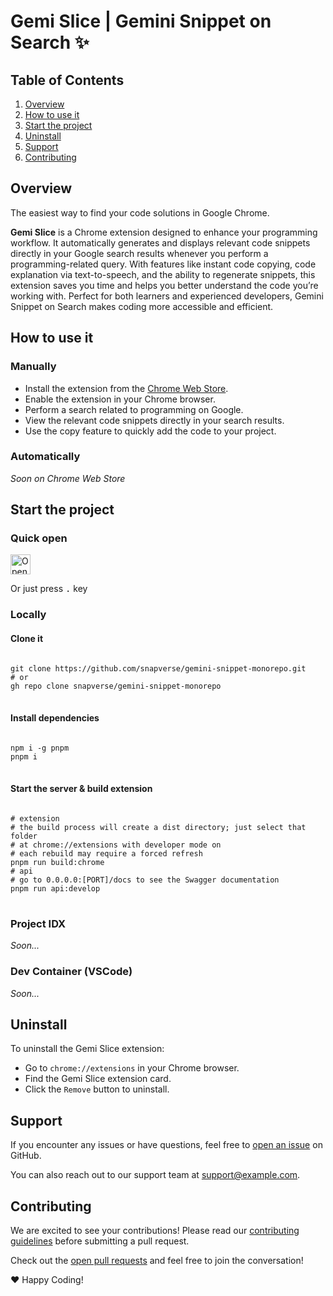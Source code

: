 <h1>Gemi Slice | Gemini Snippet on Search ✨</h1>

<h2>Table of Contents</h2>
<ol>
  <li><a href="#overview">Overview</a></li>
  <li><a href="#how-to-use-it">How to use it</a></li>
  <li><a href="#start-the-project">Start the project</a></li>
  <li><a href="#uninstall">Uninstall</a></li>
  <li><a href="#support">Support</a></li>
  <li><a href="#contributing">Contributing</a></li>
</ol>

<h2 id="overview">Overview</h2>
<p>The easiest way to find your code solutions in Google Chrome.</p>
<p><b>Gemi Slice</b> is a Chrome extension designed to enhance your programming workflow. It automatically generates and displays relevant code snippets directly in your Google search results whenever you perform a programming-related query. With features like instant code copying, code explanation via text-to-speech, and the ability to regenerate snippets, this extension saves you time and helps you better understand the code you’re working with. Perfect for both learners and experienced developers, Gemini Snippet on Search makes coding more accessible and efficient.</p>

<h2 id="how-to-use-it">How to use it</h2>

<h3>Manually</h3>
<ul>
  <li>Install the extension from the <a href="https://chrome.google.com/webstore">Chrome Web Store</a>.</li>
  <li>Enable the extension in your Chrome browser.</li>
  <li>Perform a search related to programming on Google.</li>
  <li>View the relevant code snippets directly in your search results.</li>
  <li>Use the copy feature to quickly add the code to your project.</li>
</ul>

<h3>Automatically</h3>
<i>Soon on Chrome Web Store</i>

<h2 id="start-the-project">Start the project</h2>

<h3>Quick open</h3>
<a href="https://idx.google.com/import?url=https%3A%2F%2Fgithub.com%2Fsnapverse%2Fgemini-snippet-monorepo">
  <img
    height="32"
    alt="Open in IDX"
    src="https://cdn.idx.dev/btn/open_dark_32@2x.png">
</a>

<p>Or just press <kbd>.</kbd> key</p>

<h3>Locally</h3>

<h4>Clone it</h4>
<pre lang="bash">
<code>
git clone https://github.com/snapverse/gemini-snippet-monorepo.git
# or
gh repo clone snapverse/gemini-snippet-monorepo
</code>
</pre>


<h4>Install dependencies</h4>
<pre lang="bash">
<code>
npm i -g pnpm
pnpm i
</code>
</pre>

<h4>Start the server & build extension</h4>
<pre lang="bash">
<code>
# extension
# the build process will create a dist directory; just select that folder
# at chrome://extensions with developer mode on
# each rebuild may require a forced refresh
pnpm run build:chrome
# api
# go to 0.0.0.0:[PORT]/docs to see the Swagger documentation
pnpm run api:develop
</code>
</pre>

<h3>Project IDX</h3>
<i>Soon...</i>

<h3>Dev Container (VSCode)</h3>
<i>Soon...</i>

<h2 id="uninstall">Uninstall</h2>
<p>To uninstall the Gemi Slice extension:</p>
<ul>
  <li>Go to <code>chrome://extensions</code> in your Chrome browser.</li>
  <li>Find the Gemi Slice extension card.</li>
  <li>Click the <code>Remove</code> button to uninstall.</li>
</ul>

<h2 id="support">Support</h2>
<p>If you encounter any issues or have questions, feel free to <a href="https://github.com/snapverse/gemini-snippet-monorepo/issues">open an issue</a> on GitHub.</p>
<p>You can also reach out to our support team at <a href="mailto:support@example.com">support@example.com</a>.</p>

<h2 id="contributing">Contributing</h2>
<p>We are excited to see your contributions! Please read our <a href="https://github.com/snapverse/gemini-snippet-monorepo/blob/main/CONTRIBUTING.md">contributing guidelines</a> before submitting a pull request.</p>
<p>Check out the <a href="https://github.com/snapverse/gemini-snippet-monorepo/pulls">open pull requests</a> and feel free to join the conversation!</p>

<p>❤ Happy Coding!</p>
